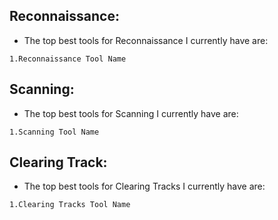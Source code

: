 ## Reconnaissance: 
* The top best tools for Reconnaissance I currently have are:

`1.Reconnaissance Tool Name`

## Scanning:
* The top best tools for Scanning I currently have are:

`1.Scanning Tool Name`

## Clearing Track:

* The top best tools for Clearing Tracks I currently have are:

`1.Clearing Tracks Tool Name`
